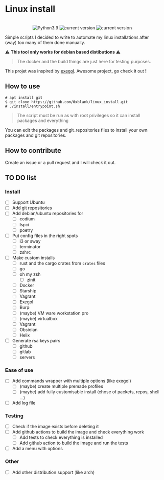 #   Linux install

<div align="center">
    <br>
    <img alt="Python3.9" src="https://img.shields.io/badge/Python-3.9+-informational">
    <img alt="current version" src="https://img.shields.io/badge/debian-supported-success">
    <img alt="current version" src="https://img.shields.io/badge/ubuntu-not_supported-red">
    </br>
</div>

Simple scripts I decided to write to automate my linux installations after (way) too many of them done manually.

:warning: **This tool only works for debian based distibutions** :warning:

> The docker and the build things are just here for testing purposes.

This projet was inspired by [exegol](https://github.com/ThePorgs/Exegol). Awesome project, go check it out !

##  How to use

```
# apt install git
$ git clone https://github.com/0xblank/linux_install.git
# ./install/entrypoint.sh
```

> The script must be run as with root privileges so it can install packages and everything

You can edit the packages and git_repositories files to install your own packages and git repositories.

##  How to contribute

Create an issue or a pull request and I will check it out.

##  TO DO list

### Install

- [ ] Support Ubuntu
- [ ] Add git repositories
- [ ] Add debian/ubuntu repositories for
    - [ ] codium
    - [ ] lspci
    - [ ] poetry
- [ ] Put config files in the right spots
    - [ ] i3 or sway
    - [ ] terminator
    - [ ] zshrc
- [ ] Make custom installs
    - [ ] rust and the cargo crates from `crates` files
    - [ ] go
    - [ ] oh my zsh
        - [ ] zinit
    - [ ] Docker
    - [ ] Starship
    - [ ] Vagrant
    - [ ] Exegol
    - [ ] Burp
    - [ ] (maybe) VM ware workstation pro
    - [ ] (maybe) virtualbox
    - [ ] Vagrant
    - [ ] Obsidian
    - [ ] Helix
- [ ] Generate rsa keys pairs
    - [ ] github
    - [ ] gitlab
    - [ ] servers

### Ease of use

- [ ] Add commands wrapper with multiple options (like exegol)
    - [ ] (maybe) create multiple premade profiles
    - [ ] (maybe) add fully customisable install (chose of packets, repos, shell ...)
- [ ] Add log file

### Testing

- [ ] Check if the image exists before deleting it
- [ ] Add github actions to build the image and check everything work
    - [ ] Add tests to check everything is installed
    - [ ] Add github action to build the image and run the tests
- [ ] Add a menu with options

### Other

- [ ] Add other distribution support (like arch)
